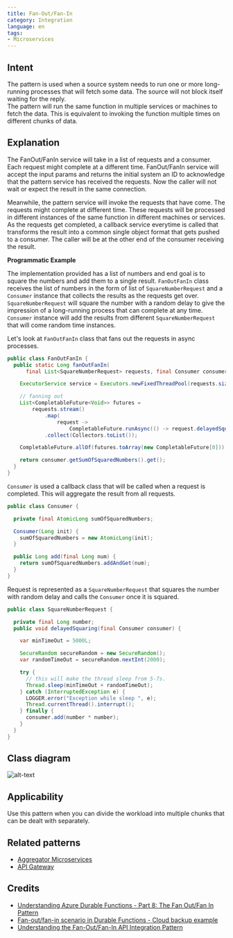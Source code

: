 ```yaml
---
title: Fan-Out/Fan-In
category: Integration
language: en
tags:
- Microservices
---
```


## Intent
The pattern is used when a source system needs to run one or more long-running processes that will fetch some data. 
The source will not block itself waiting for the reply. <br> The pattern will run the same function in multiple 
services or machines to fetch the data. This is equivalent to invoking the function multiple times on different chunks of data.  

## Explanation
The FanOut/FanIn service will take in a list of requests and a consumer. Each request might complete at a different time.
FanOut/FanIn service will accept the input params and returns the initial system an ID to acknowledge that the pattern
service has received the requests. Now the caller will not wait or expect the result in the same connection. 

Meanwhile, the pattern service will invoke the requests that have come. The requests might complete at different time. 
These requests will be processed in different instances of the same function in different machines or services. As the 
requests get completed, a callback service everytime is called that transforms the result into a common single object format
that gets pushed to a consumer. The caller will be at the other end of the consumer receiving the result.

**Programmatic Example**

The implementation provided has a list of numbers and end goal is to square the numbers and add them to a single result.
`FanOutFanIn` class receives the list of numbers in the form of list of `SquareNumberRequest` and a `Consumer` instance 
that collects the results as the requests get over. `SquareNumberRequest` will square the number with a random delay
to give the impression of a long-running process that can complete at any time. `Consumer` instance will add the results from
different `SquareNumberRequest` that will come random time instances. 

Let's look at `FanOutFanIn` class that fans out the requests in async processes. 

```java
public class FanOutFanIn {
  public static Long fanOutFanIn(
      final List<SquareNumberRequest> requests, final Consumer consumer) {

    ExecutorService service = Executors.newFixedThreadPool(requests.size());

    // fanning out
    List<CompletableFuture<Void>> futures =
        requests.stream()
            .map(
                request ->
                    CompletableFuture.runAsync(() -> request.delayedSquaring(consumer), service))
            .collect(Collectors.toList());

    CompletableFuture.allOf(futures.toArray(new CompletableFuture[0])).join();

    return consumer.getSumOfSquaredNumbers().get();
  }
}
```

`Consumer` is used a callback class that will be called when a request is completed. This will aggregate
the result from all requests.

```java
public class Consumer {

  private final AtomicLong sumOfSquaredNumbers;

  Consumer(Long init) {
    sumOfSquaredNumbers = new AtomicLong(init);
  }

  public Long add(final Long num) {
    return sumOfSquaredNumbers.addAndGet(num);
  }
}
```

Request is represented as a `SquareNumberRequest` that squares the number with random delay and calls the 
`Consumer` once it is squared.

```java
public class SquareNumberRequest {

  private final Long number;
  public void delayedSquaring(final Consumer consumer) {

    var minTimeOut = 5000L;

    SecureRandom secureRandom = new SecureRandom();
    var randomTimeOut = secureRandom.nextInt(2000);

    try {
      // this will make the thread sleep from 5-7s.
      Thread.sleep(minTimeOut + randomTimeOut);
    } catch (InterruptedException e) {
      LOGGER.error("Exception while sleep ", e);
      Thread.currentThread().interrupt();
    } finally {
      consumer.add(number * number);
    }
  }
}
```

## Class diagram
![alt-text](./etc/fanout-fanin.png)

## Applicability

Use this pattern when you can divide the workload into multiple chunks that can be dealt with separately.

## Related patterns

* [Aggregator Microservices](https://java-design-patterns.com/patterns/aggregator-microservices/)
* [API Gateway](https://java-design-patterns.com/patterns/api-gateway/)

## Credits

* [Understanding Azure Durable Functions - Part 8: The Fan Out/Fan In Pattern](http://dontcodetired.com/blog/post/Understanding-Azure-Durable-Functions-Part-8-The-Fan-OutFan-In-Pattern)
* [Fan-out/fan-in scenario in Durable Functions - Cloud backup example](https://docs.microsoft.com/en-us/azure/azure-functions/durable/durable-functions-cloud-backup)
* [Understanding the Fan-Out/Fan-In API Integration Pattern](https://dzone.com/articles/understanding-the-fan-out-fan-in-api-integration-p)